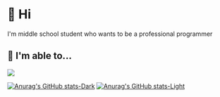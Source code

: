 # 👋 Hi
I'm middle school student who wants to be a professional programmer

## 💠 I'm able to...
<img src="https://img.shields.io/badge/csharp-239120?style=flat-square&logo=csharp&logoColor=blue"/>

[![Anurag's GitHub stats-Dark](https://github-readme-stats.vercel.app/api?username=sujeb2&show_icons=true&theme=dark#gh-dark-mode-only)](https://github.com/anuraghazra/github-readme-stats#gh-dark-mode-only)
[![Anurag's GitHub stats-Light](https://github-readme-stats.vercel.app/api?username=sujeb2&show_icons=true&theme=default#gh-light-mode-only)](https://github.com/anuraghazra/github-readme-stats#gh-light-mode-only)
